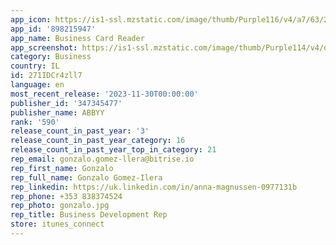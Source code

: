 ```yaml
---
app_icon: https://is1-ssl.mzstatic.com/image/thumb/Purple116/v4/a7/63/2e/a7632e70-7fda-9557-5c72-7171e6cfe072/AppIcon-0-0-1x_U007emarketing-0-7-0-85-220.png/1024x1024bb.png
app_id: '898215947'
app_name: Business Card Reader
app_screenshot: https://is1-ssl.mzstatic.com/image/thumb/Purple114/v4/d0/78/0a/d0780ac5-9f6d-7e7d-d80e-c21efc96fd52/pr_source.png/1242x2688bb.png
category: Business
country: IL
id: 271IDCr4zll7
language: en
most_recent_release: '2023-11-30T00:00:00'
publisher_id: '347345477'
publisher_name: ABBYY
rank: '590'
release_count_in_past_year: '3'
release_count_in_past_year_category: 16
release_count_in_past_year_top_in_category: 21
rep_email: gonzalo.gomez-llera@bitrise.io
rep_first_name: Gonzalo
rep_full_name: Gonzalo Gomez-Ilera
rep_linkedin: https://uk.linkedin.com/in/anna-magnussen-0977131b
rep_phone: +353 838374524
rep_photo: gonzalo.jpg
rep_title: Business Development Rep
store: itunes_connect
---
```

